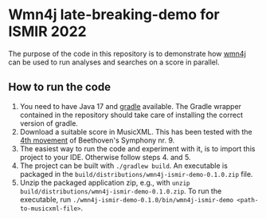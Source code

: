 # Wmn4j late-breaking-demo for ISMIR 2022

The purpose of the code in this repository is to demonstrate how
[wmn4j](https://github.com/otsob/wmn4j) can be used to run analyses and searches on a score in parallel.

## How to run the code

1. You need to have Java 17 and [gradle](https://gradle.org) available. The Gradle wrapper contained in the repository
   should take care of installing the correct version of gradle.
2. Download a suitable score in MusicXML. This has been tested with
   the [4th movement](https://musescore.com/user/158781/scores/5120953) of Beethoven's Symphony nr. 9.
3. The easiest way to run the code and experiment with it, is to import this project to
   your IDE. Otherwise follow steps 4. and 5.
4. The project can be built with `./gradlew build`. An executable is packaged in
   the `build/distributions/wmn4j-ismir-demo-0.1.0.zip` file.
5. Unzip the packaged application zip, e.g., with `unzip build/distributions/wmn4j-ismir-demo-0.1.0.zip`. To run the
   executable, run `./wmn4j-ismir-demo-0.1.0/bin/wmn4j-ismir-demo <path-to-musicxml-file>`.
